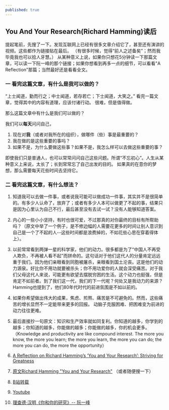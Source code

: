 ```yaml
---
published: true
---
```


## You And Your Research(Richard Hamming)读后

提起笔前，先搜了一下。发现互联网上已经有很多文章介绍它了，甚至还有演讲的视频。这些都作为链接贴在最后。
（有很多时候，觉得“前人之述备矣”；然而我毕竟我也可以拾人牙慧。）
从某种意义上说，如果你只想花5分钟读一下那篇文章，可以读一下阮一峰的那个链接；如果你想看到再多一点的细节，可以看看"A Reflection"那篇；当然最好还是看看全文。

### 一  看完这篇文章，有什么是我可以做的？
“上士闻道，勤而行之；中士闻道，若存若亡；下士闻道，大笑之。” 
看完一篇文章，觉得其中的内容有道理，应该付诸行动。
很难，但是值得做。

那么这篇文章中有什么是我们可以做的？

我们可以**每天**问问自己，
1. 现在对**我**（或者对我所在的组织），做哪件（些）事是最重要的？
2. 我在做的是这些重要的事吗？
3. 如果不是，为什么要做这些事？如果不是，我怎么样可以去做这些重要的事？

即使我们只是普通人，也可以常常问问自己这些问题。所谓“不忘初心”。人生从某种意义上来说，太长了；长到常常忘了自己出发的目的。
如果真的在意你的梦想，那么需要每天花些时间去坚持它。

### 二  看完这篇文章，有什么想法？

1. 知道我可以去做一件事，或者说我可能可以做成功一件事，其实并不是很简单的。有多少人认命了，放弃了；或者有多少人本可以做更了不起的事，结果只是因为心里认为自己不行，最后甚至没有去试一试？没有人能够知道答案。
2. 内心的一些小小坚持，有时也很可爱，不过那真的对你最终的目标有所帮助吗？（原文中举了一个例子，是不修边幅的人需要花更多的时间让别人意识到自己是一个了不起的人--这些时间都是浪费掉的，不如花些心思在穿着得体上）。
3. 以前常常看到两弹一星的科学家，他们的动力。很多都是为了“中国人不再受人欺负，不再被人看不起”而拼命的。这句话对于他们这代人的分量肯定远远重于我们。因为他们亲眼看到同胞被屠杀，亲眼看到国土沦丧。这是他们的动力源泉。好比你不用功就要被杀头；你不用功爱你的人就会深受痛苦。对于我们父母这代人来说，可能更有欲望去摆脱穷困的生活。这个动力也挺强，但是肯定不如前者。到了我们这一代，我们的下一代呢？何处又是我动力的来源？  Hamming也提到了，他们80年代时代的前进氛围是不如以前的。
4. 如果你希望做出伟大的成果，焦虑、煎熬、痛苦是不可避免的。然而，这些痛苦的增长显然不一定能带来更多的回报。
动脑子克服困难、把困难变为前进的动力往往更难。   
5. 最后直接抄一句原文：知识和生产效率就如同复利。你知道的越多，你学到的越多；你知道的越多，你能做的越多；你能做的越多，你的机会更多。（Knowledge and productivity are like compound interest.  The more you know, the more you learn; the more you learn, the more you can do; the more you can do, the more the opportunity）



1. [A Reflection on Richard Hamming’s ‘You and Your Research’: Striving for Greatness](https://www.lesswrong.com/posts/kLRN3uZMawshPBL9D/a-reflection-on-richard-hamming-s-you-and-your-research)
2. [原文Richard Hamming "You and Your Research"](https://www.cs.cmu.edu/~15712/papers/hamming86.pdf) （或者随便搜一下）
3. [B站转载](https://www.bilibili.com/video/BV1d7411o7yD/)
4. [Youtube](https://www.youtube.com/watch?v=a1zDuOPkMSw)
5. [理查德·汉明《你和你的研究》-- 阮一峰](https://www.ruanyifeng.com/blog/2016/04/you-and-your-research.html)
